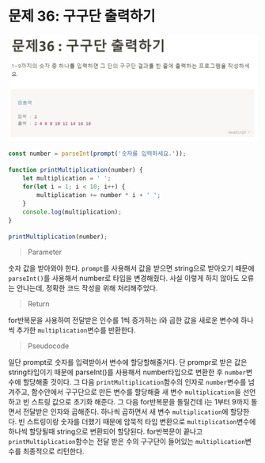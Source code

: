 # 문제 36: 구구단 출력하기

<img src="./questionImage/036.png">

```javascript
const number = parseInt(prompt('숫자를 입력하세요.'));

function printMultiplication(number) {
    let multiplication = ' ';
    for(let i = 1; i < 10; i++) {
        multiplication += number * i + ' ';
    }
    console.log(multiplication);
}

printMultiplication(number);
```
> Parameter

숫자 값을 받아와야 한다. ```prompt```를 사용해서 값을 받으면 string으로 받아오기 때문에 ```parseInt()```를 사용해서 number로 타입을 변경해줬다. 사실 이렇게 하지 않아도 오류는 안나는데, 정확한 코드 작성을 위해 처리해주었다. 

> Return 

for반복문을 사용하여 전달받은 인수를 1씩 증가하는 i와 곱한 값을 새로운 변수에 하나씩 추가한 ```multiplication```변수를 반환한다.

> Pseudocode

일단 prompt로 숫자를 입력받아서 변수에 할당할해줄거다. 단 prompr로 받은 값은 string타입이기 때문에 parseInt()를 사용해서 number타입으로 변환한 후 ```number```변수에 할당해줄 것이다. 그 다음 ```printMultiplication```함수의 인자로 ```number```변수를 넘겨주고, 함수안에서 구구단으로 만든 변수를 할당해줄 새 변수 ```multiplication```을 선언하고 빈 스트링 값으로 초기화 해준다. 그 다음 for반복문을 돌릴건데 i는 1부터 9까지 돌면서 전달받은 인자와 곱해준다. 하나씩 곱하면서 새 변수 ```multiplication```에 할당한다. 빈 스트링이랑 숫자를 더했기 때문에 암묵적 타입 변환으로 ```multiplication```변수에 하나씩 할당될때 string으로 변환되어 할당된다. for반복문이 끝나고 ```printMultiplication```함수는 전달 받은 수의 구구단이 들어있는 ```multiplication```변수를 최종적으로 리턴한다. 
